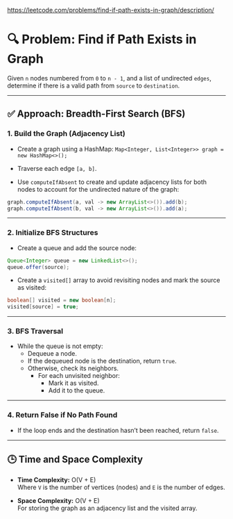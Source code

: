 https://leetcode.com/problems/find-if-path-exists-in-graph/description/

# 🔍 Problem: Find if Path Exists in Graph

Given `n` nodes numbered from `0` to `n - 1`, and a list of undirected `edges`, determine if there is a valid path from `source` to `destination`.

---

## ✅ Approach: Breadth-First Search (BFS)

### 1. Build the Graph (Adjacency List)

- Create a graph using a HashMap:
  `Map<Integer, List<Integer>> graph = new HashMap<>();`

- Traverse each edge `[a, b]`.

- Use `computeIfAbsent` to create and update adjacency lists for both nodes to account for the undirected nature of the graph:

```java
graph.computeIfAbsent(a, val -> new ArrayList<>()).add(b);
graph.computeIfAbsent(b, val -> new ArrayList<>()).add(a);
```

---

### 2. Initialize BFS Structures

- Create a queue and add the source node:

```java
Queue<Integer> queue = new LinkedList<>();
queue.offer(source);
```

- Create a `visited[]` array to avoid revisiting nodes and mark the source as visited:

```java
boolean[] visited = new boolean[n];
visited[source] = true;
```

---

### 3. BFS Traversal

- While the queue is not empty:
  - Dequeue a node.
  - If the dequeued node is the destination, return `true`.
  - Otherwise, check its neighbors.
    - For each unvisited neighbor:
      - Mark it as visited.
      - Add it to the queue.

---

### 4. Return False if No Path Found

- If the loop ends and the destination hasn’t been reached, return `false`.

---

## 🕒 Time and Space Complexity

- **Time Complexity:** O(V + E)  
  Where `V` is the number of vertices (nodes) and `E` is the number of edges.

- **Space Complexity:** O(V + E)  
  For storing the graph as an adjacency list and the visited array.
